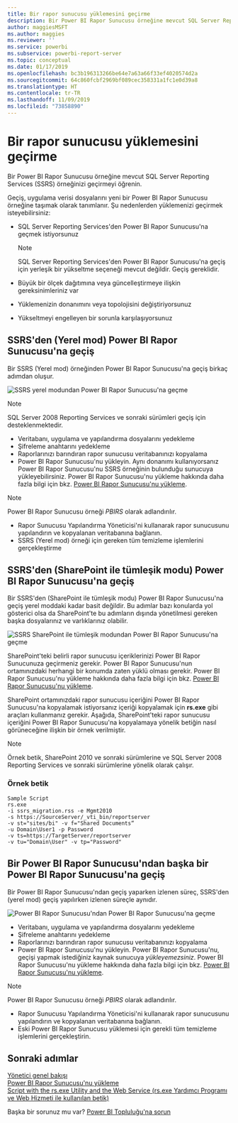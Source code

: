 ```yaml
---
title: Bir rapor sunucusu yüklemesini geçirme
description: Bir Power BI Rapor Sunucusu örneğine mevcut SQL Server Reporting Services örneğinizi geçirmeyi öğrenin.
author: maggiesMSFT
ms.author: maggies
ms.reviewer: ''
ms.service: powerbi
ms.subservice: powerbi-report-server
ms.topic: conceptual
ms.date: 01/17/2019
ms.openlocfilehash: bc3b196313266be64e7a63a66f33ef4020574d2a
ms.sourcegitcommit: 64c860fcbf2969bf089cec358331a1fc1e0d39a8
ms.translationtype: HT
ms.contentlocale: tr-TR
ms.lasthandoff: 11/09/2019
ms.locfileid: "73858890"
---
```

# <a name="migrate-a-report-server-installation"></a>Bir rapor sunucusu yüklemesini geçirme

Bir Power BI Rapor Sunucusu örneğine mevcut SQL Server Reporting Services (SSRS) örneğinizi geçirmeyi öğrenin.

Geçiş, uygulama verisi dosyalarını yeni bir Power BI Rapor Sunucusu örneğine taşımak olarak tanımlanır. Şu nedenlerden yüklemenizi geçirmek isteyebilirsiniz:

* SQL Server Reporting Services'den Power BI Rapor Sunucusu'na geçmek istiyorsunuz
  
  > [!NOTE]
  > SQL Server Reporting Services'den Power BI Rapor Sunucusu'na geçiş için yerleşik bir yükseltme seçeneği mevcut değildir. Geçiş gereklidir.

* Büyük bir ölçek dağıtımına veya güncelleştirmeye ilişkin gereksinimleriniz var
* Yüklemenizin donanımını veya topolojisini değiştiriyorsunuz
* Yükseltmeyi engelleyen bir sorunla karşılaşıyorsunuz

## <a name="migrating-to-power-bi-report-server-from-ssrs-native-mode"></a>SSRS'den (Yerel mod) Power BI Rapor Sunucusu'na geçiş

Bir SSRS (Yerel mod) örneğinden Power BI Rapor Sunucusu'na geçiş birkaç adımdan oluşur.

![SSRS yerel modundan Power BI Rapor Sunucusu'na geçme](media/migrate-report-server/migrate-from-ssrs-native.png "SSRS yerel modundan Power BI Rapor Sunucusu'na geçme")

> [!NOTE]
> SQL Server 2008 Reporting Services ve sonraki sürümleri geçiş için desteklenmektedir.

* Veritabanı, uygulama ve yapılandırma dosyalarını yedekleme
* Şifreleme anahtarını yedekleme
* Raporlarınızı barındıran rapor sunucusu veritabanınızı kopyalama
* Power BI Rapor Sunucusu'nu yükleyin. Aynı donanımı kullanıyorsanız Power BI Rapor Sunucusu'nu SSRS örneğinin bulunduğu sunucuya yükleyebilirsiniz. Power BI Rapor Sunucusu'nu yükleme hakkında daha fazla bilgi için bkz. [Power BI Rapor Sunucusu'nu yükleme](install-report-server.md).

> [!NOTE]
> Power BI Rapor Sunucusu örneği *PBIRS* olarak adlandırılır.

* Rapor Sunucusu Yapılandırma Yöneticisi'ni kullanarak rapor sunucusunu yapılandırın ve kopyalanan veritabanına bağlanın.
* SSRS (Yerel mod) örneği için gereken tüm temizleme işlemlerini gerçekleştirme

## <a name="migration-to-power-bi-report-server-from-ssrs-sharepoint-integrated-mode"></a>SSRS'den (SharePoint ile tümleşik modu) Power BI Rapor Sunucusu'na geçiş

Bir SSRS'den (SharePoint ile tümleşik modu) Power BI Rapor Sunucusu'na geçiş yerel moddaki kadar basit değildir. Bu adımlar bazı konularda yol gösterici olsa da SharePoint'te bu adımların dışında yönetilmesi gereken başka dosyalarınız ve varlıklarınız olabilir.

![SSRS SharePoint ile tümleşik modundan Power BI Rapor Sunucusu'na geçme](media/migrate-report-server/migrate-from-ssrs-sharepoint.png "SSRS SharePoint ile tümleşik modundan Power BI Rapor Sunucusu'na geçme")

SharePoint'teki belirli rapor sunucusu içeriklerinizi Power BI Rapor Sunucunuza geçirmeniz gerekir. Power BI Rapor Sunucusu'nun ortamınızdaki herhangi bir konumda zaten yüklü olması gerekir. Power BI Rapor Sunucusu'nu yükleme hakkında daha fazla bilgi için bkz. [Power BI Rapor Sunucusu'nu yükleme](install-report-server.md).

SharePoint ortamınızdaki rapor sunucusu içeriğini Power BI Rapor Sunucusu'na kopyalamak istiyorsanız içeriği kopyalamak için **rs.exe** gibi araçları kullanmanız gerekir. Aşağıda, SharePoint'teki rapor sunucusu içeriğini Power BI Rapor Sunucusu'na kopyalamaya yönelik betiğin nasıl görüneceğine ilişkin bir örnek verilmiştir.

> [!NOTE]
> Örnek betik, SharePoint 2010 ve sonraki sürümlerine ve SQL Server 2008 Reporting Services ve sonraki sürümlerine yönelik olarak çalışır.

### <a name="sample-script"></a>Örnek betik

```
Sample Script
rs.exe
-i ssrs_migration.rss -e Mgmt2010
-s https://SourceServer/_vti_bin/reportserver
-v st="sites/bi" -v f="Shared Documents“
-u Domain\User1 -p Password
-v ts=https://TargetServer/reportserver
-v tu="Domain\User" -v tp="Password"
```

## <a name="migrating-from-one-power-bi-report-server-to-another"></a>Bir Power BI Rapor Sunucusu'ndan başka bir Power BI Rapor Sunucusu'na geçiş

Bir Power BI Rapor Sunucusu'ndan geçiş yaparken izlenen süreç, SSRS'den (yerel mod) geçiş yapılırken izlenen süreçle aynıdır.

![Power BI Rapor Sunucusu'ndan Power BI Rapor Sunucusu'na geçme](media/migrate-report-server/migrate-from-pbirs.png "Power BI Rapor Sunucusu'ndan Power BI Rapor Sunucusu'na geçme")

* Veritabanı, uygulama ve yapılandırma dosyalarını yedekleme
* Şifreleme anahtarını yedekleme
* Raporlarınızı barındıran rapor sunucusu veritabanınızı kopyalama
* Power BI Rapor Sunucusu'nu yükleyin. Power BI Rapor Sunucusu'nu, geçişi yapmak istediğiniz kaynak sunucuya *yükleyemezsiniz*. Power BI Rapor Sunucusu'nu yükleme hakkında daha fazla bilgi için bkz. [Power BI Rapor Sunucusu'nu yükleme](install-report-server.md).

> [!NOTE]
> Power BI Rapor Sunucusu örneği *PBIRS* olarak adlandırılır.

* Rapor Sunucusu Yapılandırma Yöneticisi'ni kullanarak rapor sunucusunu yapılandırın ve kopyalanan veritabanına bağlanın.
* Eski Power BI Rapor Sunucusu yüklemesi için gerekli tüm temizleme işlemlerini gerçekleştirin.

## <a name="next-steps"></a>Sonraki adımlar

[Yönetici genel bakışı](admin-handbook-overview.md)  
[Power BI Rapor Sunucusu'nu yükleme](install-report-server.md)  
[Script with the rs.exe Utility and the Web Service (rs.exe Yardımcı Programı ve Web Hizmeti ile kullanılan betik)](https://docs.microsoft.com/sql/reporting-services/tools/script-with-the-rs-exe-utility-and-the-web-service)

Başka bir sorunuz mu var? [Power BI Topluluğu'na sorun](https://community.powerbi.com/)